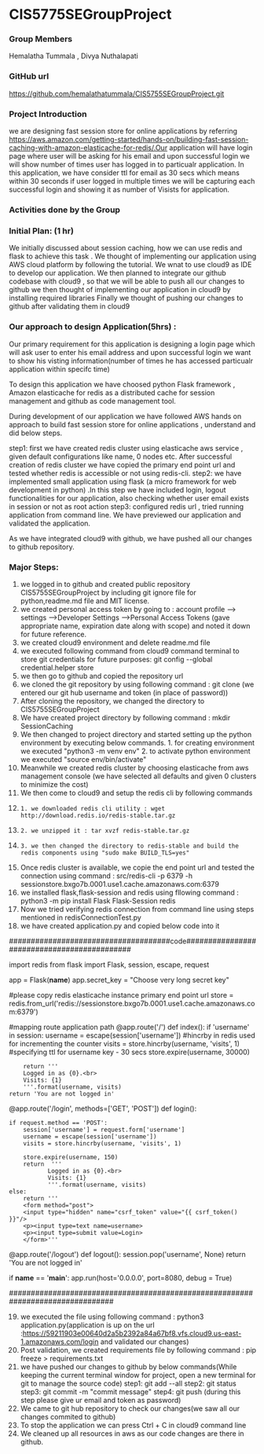 # CIS5775SEGroupProject
### Group Members
Hemalatha Tummala , Divya Nuthalapati
### GitHub url
https://github.com/hemalathatummala/CIS5755SEGroupProject.git
### Project Introduction
we are designing fast session store for online applications by referring https://aws.amazon.com/getting-started/hands-on/building-fast-session-caching-with-amazon-elasticache-for-redis/.Our application will have login page where user will be asking for his email and upon successful login we will show number of times user has logged in to particualr
application. In this application, we have consider ttl for email as 30 secs which means within 30 seconds if user logged in multiple times we will be capturing each successful login and showing it as number of Visists for application.

### Activities done by the Group
### Initial Plan: (1 hr)
We initially discussed about session caching, how we can use redis and flask to achieve this task . We thought of implementing our application using AWS cloud platform by following the tutorial. 
We wnat to use cloud9 as IDE to develop our application. 
We then planned to integrate our github codebase with cloud9 , so that we will be able to push all our changes to github
we then thought of implementing our application in cloud9 by installing required libraries
Finally we thought of pushing our changes to github after validating them in cloud9

### Our approach to design Application(5hrs) : 

Our primary requirement for this application is designing a login page which will ask user to enter his email address and upon successful login we want to show his visting information(number of times he has accessed particualr application within specifc time)

To design this application we have choosed python Flask framework , Amazon elasticache for redis as a distributed cache for session management and github as code management tool.

During development of our application we have followed AWS hands on approach to build fast session store for online applications , understand and did below steps.

step1: first we have created redis cluster using elasticache aws service , given default configurations like name, 0 nodes etc. After successful creation of redis cluster we have copied the primary end point url and tested whether redis is accessible or not using redis-cli.
step2: we have implemented small application using flask (a micro framework for web development in python) .In this step we have included login, logout functionalities for our application, also checking whether user email exists in session or not as root action
step3: configured redis url , tried running application from command line. We have previewed our application and validated the application.

As we have integrated cloud9 with github, we have pushed all our changes to github repository. 

### Major Steps: 
1. we logged in to github and created public repository CIS5755SEGroupProject by including git ignore file for python,readme.md file and MIT license.
2. we created personal access token by going to : account profile --> settings -->Developer Settings -->Personal Access Tokens (gave appropriate name, expiration date along with scope) and noted it down for future reference.
3. we created cloud9 environment and delete readme.md file
4. we executed following command from cloud9 command terminal to store git credentials for future purposes: git config --global credential.helper store 
5. we then go to github and copied the repository url 
6. we cloned the git repository by using following command : git clone <repository-url> (we entered our git hub username and token (in place of password))
7. After cloning the repository, we changed the directory to CIS5755SEGroupProject
8. We have created project directory by following command : mkdir SessionCaching
9. We then changed to project directory and started setting up the python environment by executing below commands.
        1. for creating environment we executed "python3 -m venv env" 
        2. to activate python environment we executed "source env/bin/activate"
10. Meanwhile we created redis cluster by choosing elasticache from aws management console (we have selected all defaults and given 0 clusters to minimize the cost) 
11. We then come to cloud9 and setup the redis cli by following commands
12.     1. we downloaded redis cli utility : wget http://download.redis.io/redis-stable.tar.gz
13.     2. we unzipped it : tar xvzf redis-stable.tar.gz
14.     3. we then changed the directory to redis-stable and build the redis components using "sudo make BUILD_TLS=yes"
15. Once redis cluster is available, we copie the end point url and tested the connection using command : src/redis-cli -p 6379 -h sessionstore.bxgo7b.0001.use1.cache.amazonaws.com:6379
16. we installed flask,flask-session and redis using fllowing command : python3 -m pip install Flask Flask-Session redis
17. Now we tried verifying redis connection from command line using steps mentioned in redisConnectionTest.py
18. we have created application.py and copied below code into it 
        
#####################################code############################################

import redis
from flask import Flask, session,  escape, request

app = Flask(__name__)
app.secret_key = "Choose very long secret key"

#please copy redis elasticache instance primary end point url
store = redis.from_url('redis://sessionstore.bxgo7b.0001.use1.cache.amazonaws.com:6379')

#mapping route application path
@app.route('/')
def index():
    if 'username' in session:
        username = escape(session['username'])
        #hincrby in redis used for incrementing the counter 
        visits = store.hincrby(username, 'visits', 1)
        #specifying ttl for username key - 30 secs
        store.expire(username, 30000)
        
        return '''
        Logged in as {0}.<br>
        Visits: {1}
        '''.format(username, visits)
    return 'You are not logged in'

@app.route('/login', methods=['GET', 'POST'])
def login():

    if request.method == 'POST':
        session['username'] = request.form['username']
        username = escape(session['username'])
        visits = store.hincrby(username, 'visits', 1)
        
        store.expire(username, 150)
        return  '''
               Logged in as {0}.<br>
               Visits: {1}
               '''.format(username, visits)
    else:
        return '''
        <form method="post">
        <input type="hidden" name="csrf_token" value="{{ csrf_token() }}"/>
        <p><input type=text name=username>
        <p><input type=submit value=Login>
        </form>'''

@app.route('/logout')
def logout():
    session.pop('username', None)
    return 'You are not logged in'
    
if __name__ == '__main__':
    app.run(host='0.0.0.0', port=8080, debug = True)
        
################################################################################

        
19. we executed the file using following command : python3 application.py(application is up on the url :https://59211903e00640d2a5b2392a84a67bf8.vfs.cloud9.us-east-1.amazonaws.com/login and validated our changes)
20. Post validation, we created requirements file by following command : pip freeze > requirements.txt
21. we have pushed our changes to github by below commands(While keeping the current terminal window for project,  open a new terminal for git to manage the source code)
        step1: git add --all
        step2: git status
        step3: git commit -m "commit message"
        step4: git push (during this step please give ur email and token as password)
22. We came to git hub repository to check our changes(we saw all our changes commited to github)
23. To stop the application we can press Ctrl + C in cloud9 command line 
24. We cleaned up all resources in aws as our code changes are there in github.



